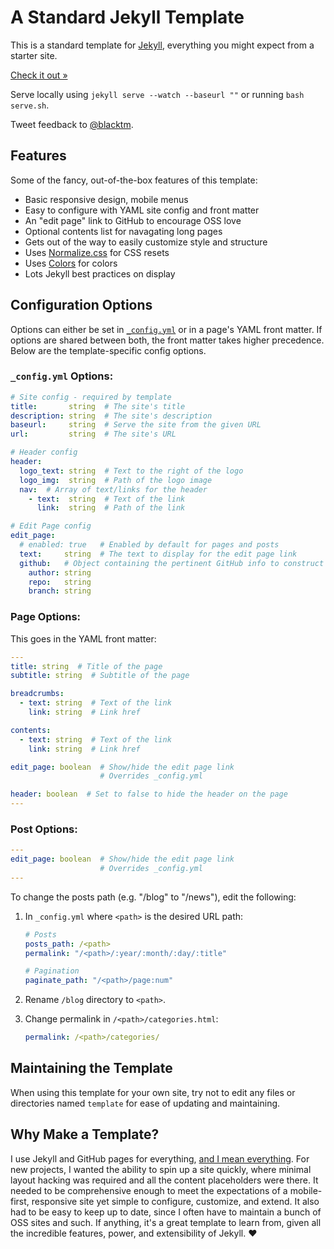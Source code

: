 # A Standard Jekyll Template

This is  a standard template for [Jekyll](http://jekyllrb.com), everything you might expect from a starter site.

[Check it out »](http://blacktm.github.io/standard-jekyll-template)

Serve locally using `jekyll serve --watch --baseurl ""` or running `bash serve.sh`.

Tweet feedback to [@blacktm](https://twitter.com/blacktm).

## Features

Some of the fancy, out-of-the-box features of this template:

- Basic responsive design, mobile menus
- Easy to configure with YAML site config and front matter
- An "edit page" link to GitHub to encourage OSS love
- Optional contents list for navagating long pages
- Gets out of the way to easily customize style and structure
- Uses [Normalize.css](http://necolas.github.io/normalize.css/) for CSS resets
- Uses [Colors](http://clrs.cc) for colors
- Lots Jekyll best practices on display

## Configuration Options

Options can either be set in [`_config.yml`](_config.yml) or in a page's YAML front matter. If options are shared between both, the front matter takes higher precedence. Below are the template-specific config options.

### `_config.yml` Options:

```yaml
# Site config - required by template
title:       string  # The site's title
description: string  # The site's description
baseurl:     string  # Serve the site from the given URL
url:         string  # The site's URL

# Header config
header:
  logo_text: string  # Text to the right of the logo
  logo_img:  string  # Path of the logo image
  nav:  # Array of text/links for the header
    - text:  string  # Text of the link
      link:  string  # Path of the link

# Edit Page config
edit_page:
  # enabled: true   # Enabled by default for pages and posts
  text:     string  # The text to display for the edit page link
  github:   # Object containing the pertinent GitHub info to construct the link
    author: string
    repo:   string
    branch: string
```

### Page Options:

This goes in the YAML front matter:

```yaml
---
title: string  # Title of the page
subtitle: string  # Subtitle of the page

breadcrumbs:
  - text: string  # Text of the link
    link: string  # Link href

contents:
  - text: string  # Text of the link
    link: string  # Link href

edit_page: boolean  # Show/hide the edit page link
                    # Overrides _config.yml

header: boolean  # Set to false to hide the header on the page
---
```

### Post Options:

```yaml
---
edit_page: boolean  # Show/hide the edit page link
                    # Overrides _config.yml
---
```

To change the posts path (e.g. "/blog" to "/news"), edit the following:

1. In `_config.yml` where `<path>` is the desired URL path:
    
    ```yaml
    # Posts
    posts_path: /<path>
    permalink: "/<path>/:year/:month/:day/:title"

    # Pagination
    paginate_path: "/<path>/page:num"
    ```

2. Rename `/blog` directory to `<path>`.

3. Change permalink in `/<path>/categories.html`:
    
    ```yaml
    permalink: /<path>/categories/
    ```

## Maintaining the Template

When using this template for your own site, try not to edit any files or directories named `template` for ease of updating and maintaining.

## Why Make a Template?

I use Jekyll and GitHub pages for everything, [and I mean everything](https://github.com/department-of-veterans-affairs/gi-bill-comparison-tool). For new projects, I wanted the ability to spin up a site quickly, where minimal layout hacking was required and all the content placeholders were there. It needed to be comprehensive enough to meet the expectations of a mobile-first, responsive site yet simple to configure, customize, and extend. It also had to be easy to keep up to date, since I often have to maintain a bunch of OSS sites and such. If anything, it's a great template to learn from, given all the incredible features, power, and extensibility of Jekyll. :heart:
